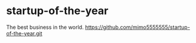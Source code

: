 # startup-of-the-year
The best business in the world. 
https://github.com/mimo5555555/startup-of-the-year.git
